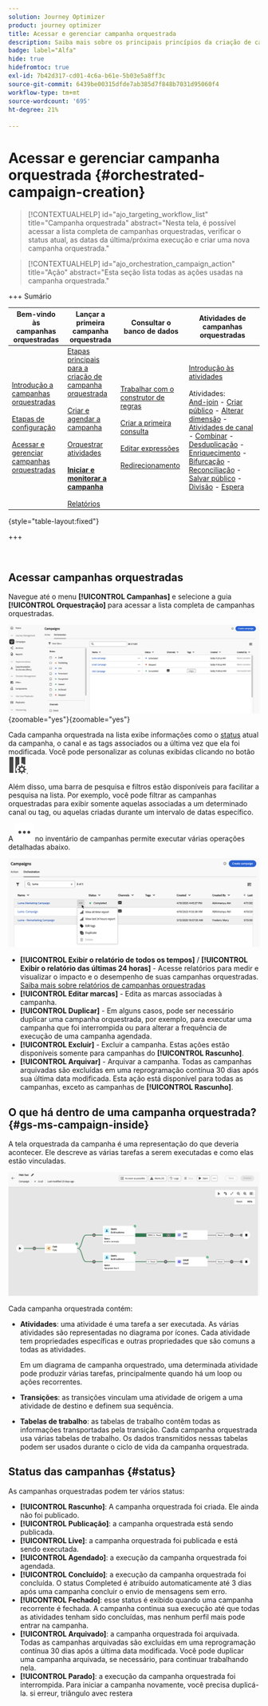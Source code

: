 ```yaml
---
solution: Journey Optimizer
product: journey optimizer
title: Acessar e gerenciar campanha orquestrada
description: Saiba mais sobre os principais princípios da criação de campanhas orquestradas com o Adobe Journey Optimizer
badge: label="Alfa"
hide: true
hidefromtoc: true
exl-id: 7b42d317-cd01-4c6a-b61e-5b03e5a8ff3c
source-git-commit: 6439be00315dfde7ab385d7f848b7031d95060f4
workflow-type: tm+mt
source-wordcount: '695'
ht-degree: 21%

---
```


# Acessar e gerenciar campanha orquestrada {#orchestrated-campaign-creation}

>[!CONTEXTUALHELP]
>id="ajo_targeting_workflow_list"
>title="Campanha orquestrada"
>abstract="Nesta tela, é possível acessar a lista completa de campanhas orquestradas, verificar o status atual, as datas da última/próxima execução e criar uma nova campanha orquestrada."

>[!CONTEXTUALHELP]
>id="ajo_orchestration_campaign_action"
>title="Ação"
>abstract="Esta seção lista todas as ações usadas na campanha orquestrada."

+++ Sumário

| Bem-vindo às campanhas orquestradas | Lançar a primeira campanha orquestrada | Consultar o banco de dados | Atividades de campanhas orquestradas |
|---|---|---|---|
| [Introdução a campanhas orquestradas](gs-orchestrated-campaigns.md)<br/><br/>[Etapas de configuração](configuration-steps.md)<br/><br/>[Acessar e gerenciar campanhas orquestradas](access-manage-orchestrated-campaigns.md) | [Etapas principais para a criação de campanha orquestrada](gs-campaign-creation.md)<br/><br/>[Criar e agendar a campanha](create-orchestrated-campaign.md)<br/><br/>[Orquestrar atividades](orchestrate-activities.md)<br/><br/><b>[Iniciar e monitorar a campanha](start-monitor-campaigns.md)</b><br/><br/>[Relatórios](reporting-campaigns.md) | [Trabalhar com o construtor de regras](orchestrated-rule-builder.md)<br/><br/>[Criar a primeira consulta](build-query.md)<br/><br/>[Editar expressões](edit-expressions.md)<br/><br/>[Redirecionamento](retarget.md) | [Introdução às atividades](activities/about-activities.md)<br/><br/>Atividades:<br/>[And-join](activities/and-join.md) - [Criar público](activities/build-audience.md) - [Alterar dimensão](activities/change-dimension.md) - [Atividades de canal](activities/channels.md) - [Combinar](activities/combine.md) - [Desduplicação](activities/deduplication.md) - [Enriquecimento](activities/enrichment.md) - [Bifurcação](activities/fork.md) - [Reconciliação](activities/reconciliation.md) - [Salvar público](save-audience.md) - [Divisão](activities/split.md) - [Espera](activities/wait.md) |

{style="table-layout:fixed"}

+++

<br/>

## Acessar campanhas orquestradas

Navegue até o menu **[!UICONTROL Campanhas]** e selecione a guia **[!UICONTROL Orquestração]** para acessar a lista completa de campanhas orquestradas.

![imagem mostrando o inventário de campanhas orquestradas](assets/inventory.png){zoomable="yes"}{zoomable="yes"}

Cada campanha orquestrada na lista exibe informações como o [status](#status) atual da campanha, o canal e as tags associados ou a última vez que ela foi modificada. Você pode personalizar as colunas exibidas clicando no botão ![Configurar layout](assets/do-not-localize/inventory-configure-layout.svg).

Além disso, uma barra de pesquisa e filtros estão disponíveis para facilitar a pesquisa na lista. Por exemplo, você pode filtrar as campanhas orquestradas para exibir somente aquelas associadas a um determinado canal ou tag, ou aquelas criadas durante um intervalo de datas específico.

A ![imagem que mostra o botão Mais ações](assets/do-not-localize/rule-builder-icon-more.svg) no inventário de campanhas permite executar várias operações detalhadas abaixo.

![imagem do inventário de campanhas](assets/inventory-actions.png)

* **[!UICONTROL Exibir o relatório de todos os tempos]** / **[!UICONTROL Exibir o relatório das últimas 24 horas]** - Acesse relatórios para medir e visualizar o impacto e o desempenho de suas campanhas orquestradas. [Saiba mais sobre relatórios de campanhas orquestradas](../orchestrated/reporting-campaigns.md)
* **[!UICONTROL Editar marcas]** - Edita as marcas associadas à campanha.
* **[!UICONTROL Duplicar]** - Em alguns casos, pode ser necessário duplicar uma campanha orquestrada, por exemplo, para executar uma campanha que foi interrompida ou para alterar a frequência de execução de uma campanha agendada.
* **[!UICONTROL Excluir]** - Excluir a campanha. Estas ações estão disponíveis somente para campanhas do **[!UICONTROL Rascunho]**.
* **[!UICONTROL Arquivar]** - Arquivar a campanha. Todas as campanhas arquivadas são excluídas em uma reprogramação contínua 30 dias após sua última data modificada. Esta ação está disponível para todas as campanhas, exceto as campanhas de **[!UICONTROL Rascunho]**.

## O que há dentro de uma campanha orquestrada? {#gs-ms-campaign-inside}

A tela orquestrada da campanha é uma representação do que deveria acontecer. Ele descreve as várias tarefas a serem executadas e como elas estão vinculadas.

![imagem mostrando uma tela de campanha orquestrada](assets/canvas-example.png)

Cada campanha orquestrada contém:

* **Atividades**: uma atividade é uma tarefa a ser executada. As várias atividades são representadas no diagrama por ícones. Cada atividade tem propriedades específicas e outras propriedades que são comuns a todas as atividades.

  Em um diagrama de campanha orquestrado, uma determinada atividade pode produzir várias tarefas, principalmente quando há um loop ou ações recorrentes.

* **Transições**: as transições vinculam uma atividade de origem a uma atividade de destino e definem sua sequência.

* **Tabelas de trabalho**: as tabelas de trabalho contêm todas as informações transportadas pela transição. Cada campanha orquestrada usa várias tabelas de trabalho. Os dados transmitidos nessas tabelas podem ser usados durante o ciclo de vida da campanha orquestrada.

## Status das campanhas {#status}

As campanhas orquestradas podem ter vários status:

* **[!UICONTROL Rascunho]**: A campanha orquestrada foi criada. Ele ainda não foi publicado.
* **[!UICONTROL Publicação]**: a campanha orquestrada está sendo publicada.
* **[!UICONTROL Live]**: a campanha orquestrada foi publicada e está sendo executada.
* **[!UICONTROL Agendado]**: a execução da campanha orquestrada foi agendada.
* **[!UICONTROL Concluído]**: a execução da campanha orquestrada foi concluída. O status Completed é atribuído automaticamente até 3 dias após uma campanha concluir o envio de mensagens sem erro.
* **[!UICONTROL Fechado]**: esse status é exibido quando uma campanha recorrente é fechada. A campanha continua sua execução até que todas as atividades tenham sido concluídas, mas nenhum perfil mais pode entrar na campanha.
* **[!UICONTROL Arquivado]**: a campanha orquestrada foi arquivada. Todas as campanhas arquivadas são excluídas em uma reprogramação contínua 30 dias após a última data modificada. Você pode duplicar uma campanha arquivada, se necessário, para continuar trabalhando nela.
* **[!UICONTROL Parado]**: a execução da campanha orquestrada foi interrompida. Para iniciar a campanha novamente, você precisa duplicá-la. si erreur, triângulo avec restera
